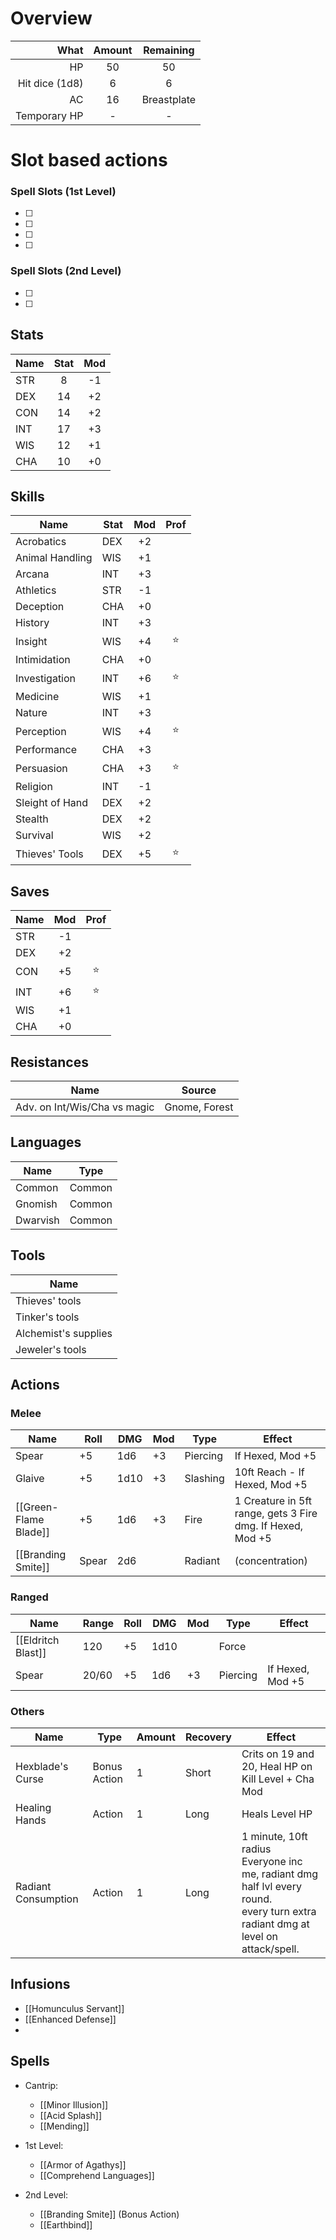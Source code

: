 # Overview
|           What | Amount |  Remaining  |
| --------------:|:------:|:-----------:|
|             HP |   50   |     50      |
| Hit dice (1d8) |   6    |      6      |
|             AC |   16   | Breastplate | 
|   Temporary HP |   -    |      -      |

# Slot based actions
### Spell Slots (1st Level)
- [ ] 
- [ ] 
- [ ]  
- [ ] 
### Spell Slots (2nd Level)
- [ ] 
- [ ] 

## Stats
| Name | Stat | Mod |
| ---- |:----:|:---:|
| STR  |  8   | -1  |
| DEX  |  14  | +2  |
| CON  |  14  | +2  |
| INT  |  17  | +3  |
| WIS  |  12  | +1  |
| CHA  |  10  | +0  |

## Skills
| Name            | Stat | Mod | Prof |
| --------------- | ---- |:---:|:----:|
| Acrobatics      | DEX  | +2  |      |
| Animal Handling | WIS  | +1  |      |
| Arcana          | INT  | +3  |      |
| Athletics       | STR  | -1  |      |
| Deception       | CHA  | +0  |      |
| History         | INT  | +3  |      |
| Insight         | WIS  | +4  | ⭐️   | 
| Intimidation    | CHA  | +0  |      |
| Investigation   | INT  | +6  | ⭐️  |
| Medicine        | WIS  | +1  |      |
| Nature          | INT  | +3  |      |
| Perception      | WIS  | +4  | ⭐️  |
| Performance     | CHA  | +3  |      |
| Persuasion      | CHA  | +3  | ⭐️  |
| Religion        | INT  | -1  |      |
| Sleight of Hand | DEX  | +2  |      |
| Stealth         | DEX  | +2  |      |
| Survival        | WIS  | +2  |      |
| Thieves' Tools  | DEX  | +5  | ⭐️  |

## Saves
| Name | Mod | Prof |
| ---- |:---:|:----:|
| STR  | -1  |      |
| DEX  | +2  |      |
| CON  | +5  | ⭐️  |
| INT  | +6  | ⭐️  |
| WIS  | +1  |      | 
| CHA  | +0  |      |

## Resistances
| Name     | Source  |
|----------|---------|
| Adv. on Int/Wis/Cha vs magic | Gnome, Forest |

## Languages
| Name     | Type   |
| -------- | ------ |
| Common   | Common |
| Gnomish  | Common |
| Dwarvish | Common |

## Tools
| Name                 |
| -------------------- |
| Thieves' tools       |
| Tinker's tools       |
| Alchemist's supplies |
| Jeweler's tools      | 

## Actions
### Melee
| Name                  | Roll  | DMG  | Mod | Type     | Effect                                                     |
| --------------------- | ----- | ---- | --- | -------- | ---------------------------------------------------------- |
| Spear                 | +5    | 1d6  | +3  | Piercing | If Hexed, Mod +5                                           |
| Glaive                | +5    | 1d10 | +3  | Slashing | 10ft Reach - If Hexed, Mod +5                                           |
| [[Green-Flame Blade]] | +5    | 1d6  | +3  | Fire     | 1 Creature in 5ft range, gets 3 Fire dmg. If Hexed, Mod +5 |
| [[Branding Smite]]    | Spear | 2d6  |     | Radiant  | (concentration)                                            |
### Ranged
| Name               | Range | Roll | DMG  | Mod | Type     | Effect           |
|--------------------|-------|------|------|-----|----------|------------------|
| [[Eldritch Blast]] | 120   | +5   | 1d10 |     | Force    |                  |
| Spear              | 20/60 | +5   | 1d6  | +3  | Piercing | If Hexed, Mod +5 |
### Others
 | Name                | Type         | Amount | Recovery | Effect                                              |
 | ------------------- | ------------ | ------ | -------- | --------------------------------------------------- |
 | Hexblade's Curse    | Bonus Action | 1      | Short    | Crits on 19 and 20, Heal HP on Kill Level + Cha Mod |
 | Healing Hands       | Action       | 1      | Long     | Heals Level HP                                      |
| Radiant Consumption | Action       | 1      | Long     |1 minute, 10ft radius <br> Everyone inc me, radiant dmg half lvl every round. <br> every turn extra radiant dmg at level on attack/spell.|

## Infusions
- [[Homunculus Servant]]
- [[Enhanced Defense]]
- 
## Spells
- Cantrip:
	- [[Minor Illusion]]
	- [[Acid Splash]]
	- [[Mending]]

- 1st Level:
	- [[Armor of Agathys]]
	- [[Comprehend Languages]]

- 2nd Level:
	- [[Branding Smite]] (Bonus Action)
	- [[Earthbind]]

